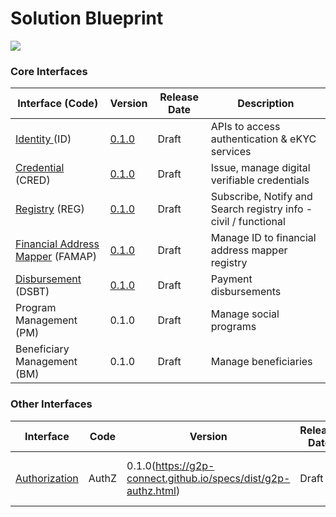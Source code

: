# Solution Blueprint

![](images/solution\_bluerpint.png)

### Core Interfaces

| Interface (Code)                                     | Version                                                               | Release Date | Description                                                     |
| ---------------------------------------------------- | --------------------------------------------------------------------- | ------------ | --------------------------------------------------------------- |
| [Identity ](Identity.md)(ID)                         | [0.1.0](https://g2p-connect.github.io/specs/dist/g2p-identity.html)   | Draft        | APIs to access authentication & eKYC services                   |
| [Credential](Credential.md) (CRED)                   | [0.1.0](https://g2p-connect.github.io/specs/dist/g2p-credential.html) | Draft        | Issue, manage digital verifiable credentials                    |
| [Registry](Registry.md) (REG)                        | [0.1.0](https://g2p-connect.github.io/specs/dist/g2p-registry.html)   | Draft        | Subscribe, Notify and Search registry info - civil / functional |
| [Financial Address Mapper](broken-reference) (FAMAP) | [0.1.0](https://g2p-connect.github.io/specs/dist/g2p-mapper.html)     | Draft        | Manage ID to financial address mapper registry                  |
| [Disbursement](Disbursement.md) (DSBT)               | [0.1.0](https://g2p-connect.github.io/specs/dist/g2p-disburse.html)   | Draft        | Payment disbursements                                           |
| Program Management (PM)                              | 0.1.0                                                                 | Draft        | Manage social programs                                          |
| Beneficiary Management (BM)                          | 0.1.0                                                                 | Draft        | Manage beneficiaries                                            |

### Other Interfaces

| Interface                         | Code  | Version                                                        | Release Date | Description                             |
| --------------------------------- | ----- | -------------------------------------------------------------- | ------------ | --------------------------------------- |
| [Authorization](Authorization.md) | AuthZ | 0.1.0(https://g2p-connect.github.io/specs/dist/g2p-authz.html) | Draft        | OAuth2 compliant authz token to connect |
